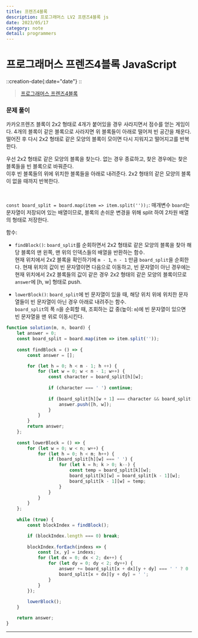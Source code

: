```yaml
---
title: 프렌즈4블록
description: 프로그래머스 LV2 프렌즈4블록 js 
date: 2023/05/17
category: note
detail: programmers
---
```


# 프로그래머스 프렌즈4블록 JavaScript
::creation-date{:date="date"}
::

> <a href="https://school.programmers.co.kr/learn/courses/30/lessons/17679" target="_blank" class="font-bold">프로그래머스 프렌즈4블록</a>

### 문제 풀이
카카오프렌즈 블록이 2x2 형태로 4개가 붙어있을 경우 사라지면서 점수를 얻는 게임이다. 4개의 블록이 같은 블록으로 사라지면 위 블록들이 아래로 떨어져 빈 공간을 채운다. 떨어진 후 다시 2x2 형태로 같은 모양의 블록이 모이면 다시 지워지고 떨어지고를 반복한다.  

우선 2x2 형태로 같은 모양의 블록을 찾는다. 없는 경우 종료하고, 찾은 경우에는 찾은 블록들을 빈 블록으로 바꿔준다.  
이후 빈 블록들의 위에 위치한 블록들을 아래로 내려준다. 2x2 형태의 같은 모양의 블록이 없을 때까지 반복한다.   

<br />

`const board_split = board.map(item => item.split(''));`: 매개변수 `board`는 문자열이 저장되어 있는 배열이므로, 블록의 손쉬운 변경을 위해 split 하여 2차원 배열의 형태로 저장한다.

함수:  
- `findBlock()`: `board_split`를 순회하면서 2x2 형태로 같은 모양의 블록을 찾아 해당 블록의 맨 왼쪽, 맨 위의 인덱스들의 배열을 반환하는 함수.  
현재 위치에서 2x2 블록을 확인하기에 `m - 1`, `n - 1` 만큼 `board_split`을 순회한다. 
현재 위치의 값이 빈 문자열이면 다음으로 이동하고, 빈 문자열이 아닌 경우에는 현재 위치에서 2x2 블록들의 값이 같은 경우 2x2 형태의 같은 모양의 블록이므로 `answer`에 \[h, w] 형태로 push. 

- `lowerBlock()`: `board_split`에 빈 문자열이 있을 때, 해당 위치 위에 위치한 문자열들이 빈 문자열이 아닌 경우 아래로 내려주는 함수.  
`board_split`의 폭 `n`을 순회할 때, 조회하는 값 중(높이: `m`)에 빈 문자열이 있으면 빈 문자열을 맨 위로 이동시킨다.


```js
function solution(m, n, board) {
    let answer = 0;
    const board_split = board.map(item => item.split(''));
    
    const findBlock = () => {
        const answer = [];

        for (let h = 0; h < m - 1; h ++) {
            for (let w = 0; w < n - 1; w++) {
                const character = board_split[h][w];
                
                if (character === ' ') continue;
                
                if (board_split[h][w + 1] === character && board_split[h + 1][w] === character && board_split[h + 1][w + 1] === character) {
                    answer.push([h, w]);
                }
            }
        }   
        return answer;
    };
    
    const lowerBlock = () => {
        for (let w = 0; w < n; w++) {
            for (let h = 0; h < m; h++) {
                if (board_split[h][w] === ' ') {
                    for (let k = h; k > 0; k--) {
                        const temp = board_split[k][w];
                        board_split[k][w] = board_split[k - 1][w];
                        board_split[k - 1][w] = temp;
                    }
                }
            }
        }
    };
    
    while (true) {
        const blockIndex = findBlock();

        if (blockIndex.length === 0) break;
        
        blockIndex.forEach(indexs => {
            const [x, y] = indexs;
            for (let dx = 0; dx < 2; dx++) {
                for (let dy = 0; dy < 2; dy++) {
                    answer += board_split[x + dx][y + dy] === ' ' ? 0 : 1;
                    board_split[x + dx][y + dy] = ' ';
                }
            }
        });
        
        lowerBlock();
    }

    return answer;
}

```

---